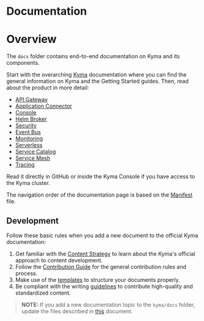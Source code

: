 # Documentation

# Overview

The `docs` folder contains end-to-end documentation on Kyma and its components.

Start with the overarching [Kyma](kyma/docs) documentation where you can find the general information on Kyma and the Getting Started guides. Then, read about the product in more detail:

-   [API Gateway](api-gateway/docs)
-   [Application Connector](application-connector/docs/)
-   [Console](console/docs/)
-   [Helm Broker](helm-broker/docs/)
-   [Security](security/docs/)
-   [Event Bus](event-bus/docs/)
-   [Monitoring](monitoring/docs/)
-   [Serverless](serverless/docs/)
-   [Service Catalog](service-catalog/docs/)
-   [Service Mesh](service-mesh/docs/)
-   [Tracing](tracing/docs/)

Read it directly in GitHub or inside the Kyma Console if you have access to the Kyma cluster.

The navigation order of the documentation page is based on the [Manifest](manifest.yaml) file.

## Development

Follow these basic rules when you add a new document to the official Kyma documentation:

1. Get familiar with the [Content Strategy](https://github.com/kyma-project/community/blob/master/guidelines/content-guidelines/content-strategy.md) to learn about the Kyma's official approach to content development.
2. Follow the [Contribution Guide](https://github.com/kyma-project/community/blob/master/CONTRIBUTING.md) for the general contribution rules and process.
3. Make use of the [templates](https://github.com/kyma-project/community/tree/master/guidelines/templates) to structure your documents properly.
4. Be compliant with the writing [guidelines](https://github.com/kyma-project/community/tree/master/guidelines/content-guidelines) to contribute high-quality and standardized content.

>**NOTE:** If you add a new documentation topic to the `kyma/docs` folder, update the files described in [this](https://github.com/kyma-project/community/blob/master/guidelines/add-new-component-docs.md) document.
